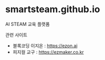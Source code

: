 # smartsteam.github.io

AI STEAM 교육 플랫폼

관련 사이트
- 블록코딩 이지온 : https://ezon.ai
- 피지컬 교구 : https://ezmaker.co.kr

